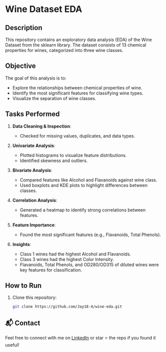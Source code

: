 # Wine Dataset EDA

## Description
This repository contains an exploratory data analysis (EDA) of the Wine Dataset from the sklearn library. The dataset consists of 13 chemical properties for wines, categorized into three wine classes.

## Objective
The goal of this analysis is to:
- Explore the relationships between chemical properties of wine.
- Identify the most significant features for classifying wine types.
- Visualize the separation of wine classes.

## Tasks Performed
1. **Data Cleaning & Inspection**:
   - Checked for missing values, duplicates, and data types.

2. **Univariate Analysis**:
   - Plotted histograms to visualize feature distributions.
   - Identified skewness and outliers.

3. **Bivariate Analysis**:
   - Compared features like Alcohol and Flavanoids against wine class.
   - Used boxplots and KDE plots to highlight differences between classes.

4. **Correlation Analysis**:
   - Generated a heatmap to identify strong correlations between features.

5. **Feature Importance**:
   - Found the most significant features (e.g., Flavanoids, Total Phenols).

6. **Insights**:
   - Class 1 wines had the highest Alcohol and Flavanoids.
   - Class 3 wines had the highest Color Intensity.
   - Flavanoids, Total Phenols, and OD280/OD315 of diluted wines were key features for classification.

## How to Run
1. Clone this repository:
   ```bash
   git clone https://github.com/Jay18-4/wine-eda.git

## 📬 Contact

Feel free to connect with me on [LinkedIn](https://www.linkedin.com/in/chimdalu-ifediba-3a322628b) or star ⭐ the repo if you found it useful!
